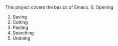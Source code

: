 This project covers the basics of Emacs.
 0. Opening
 1. Saving
 2. Cutting
 3. Pasting
 4. Searching
 5. Undoing